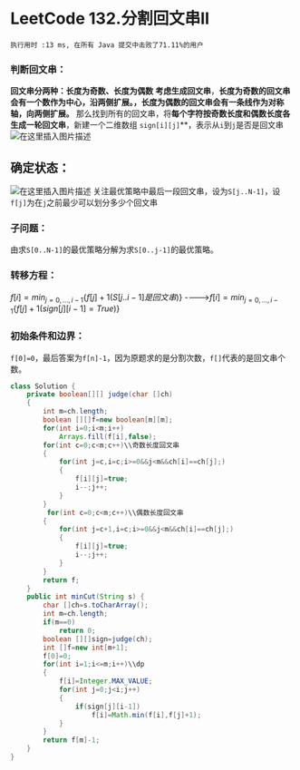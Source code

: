 # LeetCode 132.分割回文串II
    执行用时 :13 ms, 在所有 Java 提交中击败了71.11%的用户
    
   ### 判断回文串：
   **回文串分两种：长度为奇数、长度为偶数**
   **考虑生成回文串**，**长度为奇数的回文串会有一个数作为中心，沿两侧扩展。，长度为偶数的回文串会有一条线作为对称轴，向两侧扩展。**
   那么找到所有的回文串，将**每个字符按奇数长度和偶数长度各生成一轮回文串**，新建一个二维数组 `sign[i][j]`**，表示从`i`到`j`是否是回文串
  ![在这里插入图片描述](https://img-blog.csdnimg.cn/20200207171836370.png?x-oss-process=image/watermark,type_ZmFuZ3poZW5naGVpdGk,shadow_10,text_aHR0cHM6Ly9ibG9nLmNzZG4ubmV0L3FxXzQzMTE4Njc2,size_16,color_FFFFFF,t_70)
   ## 确定状态：
   ![在这里插入图片描述](https://img-blog.csdnimg.cn/20200207164053504.png?x-oss-process=image/watermark,type_ZmFuZ3poZW5naGVpdGk,shadow_10,text_aHR0cHM6Ly9ibG9nLmNzZG4ubmV0L3FxXzQzMTE4Njc2,size_16,color_FFFFFF,t_70)
   关注最优策略中最后一段回文串，设为`S[j..N-1]`，设`f[j]`为在`j`之前最少可以划分多少个回文串
   ### 子问题：
   由求`S[0..N-1]`的最优策略分解为求`S[0..j-1]`的最优策略。
   ### 转移方程：
  $f[i] = min_{j=0,…,i-1}\{f[j] + 1(S[j..i-1]是回文串)\}$ 
  ---->$f[i] = min_{j=0,…,i-1}\{f[j] + 1(sign[j][i-1] = True)\}$
  ### 初始条件和边界：
`f[0]=0`，最后答案为`f[n]-1`，因为原题求的是分割次数，`f[]`代表的是回文串个数。
````java
class Solution {
    private boolean[][] judge(char []ch)
    {
        int m=ch.length;
        boolean [][]f=new boolean[m][m];
        for(int i=0;i<m;i++)
            Arrays.fill(f[i],false);
        for(int c=0;c<m;c++)\\奇数长度回文串
        {
            for(int j=c,i=c;i>=0&&j<m&&ch[i]==ch[j];)
            {
                f[i][j]=true;
                i--;j++;
            }
        }
         for(int c=0;c<m;c++)\\偶数长度回文串
        {
            for(int j=c+1,i=c;i>=0&&j<m&&ch[i]==ch[j];)
            {
                f[i][j]=true;
                i--;j++;
            }
        }
        return f;
    }
    public int minCut(String s) {
        char []ch=s.toCharArray();
        int m=ch.length;
        if(m==0)
            return 0;
        boolean [][]sign=judge(ch);
        int []f=new int[m+1];
        f[0]=0;
        for(int i=1;i<=m;i++)\\dp
        {
            f[i]=Integer.MAX_VALUE;
            for(int j=0;j<i;j++)
            {
                if(sign[j][i-1])
                    f[i]=Math.min(f[i],f[j]+1);
            }
        }
        return f[m]-1;
    }
}
````
  
   
